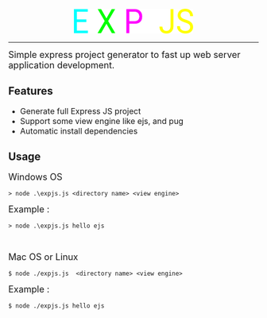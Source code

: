 <p align="center">
    <img width="240" height="50" src="./assets/Logo.png">
</p>

------------------------------
<font size="4">
    Simple express project generator to fast up web server application development.
</font>

## Features
- <font size="3">Generate full Express JS project </font>
- <font size="3">Support some view engine like ejs, and pug</font>
- <font size="3">Automatic install dependencies</font>

## Usage 
<font size="4">Windows OS</font>
```
> node .\expjs.js <directory name> <view engine>
```
<font size="4">Example :</font>
```
> node .\expjs.js hello ejs
```

<br>

<font size="4">Mac OS or Linux</font>
```
$ node ./expjs.js  <directory name> <view engine>
```

<font size="4">Example :</font>
```
$ node ./expjs.js hello ejs
```